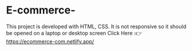 # E-commerce-
This project is developed with HTML, CSS. It is not responsive so it should be opened on a laptop or desktop screen
Click Here :👉 https://ecommerce-com.netlify.app/
